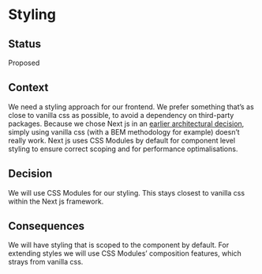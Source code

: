 # Styling

## Status

Proposed

## Context

We need a styling approach for our frontend.
We prefer something that’s as close to vanilla css as possible, to avoid a dependency on third-party packages.
Because we chose Next js in an [earlier architectural decision](./0001-library-and-framework.md),
simply using vanilla css (with a BEM methodology for example) doesn’t really work.
Next js uses CSS Modules by default for component level styling to ensure correct scoping and for performance optimalisations.

## Decision

We will use CSS Modules for our styling. This stays closest to vanilla css within the Next js framework.

## Consequences

We will have styling that is scoped to the component by default.
For extending styles we will use CSS Modules’ composition features, which strays from vanilla css.
